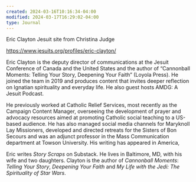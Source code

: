 ```yaml
---
created: 2024-03-16T10:16:34-04:00
modified: 2024-03-17T16:29:02-04:00
type: Journal
---
```


Eric Clayton Jesuit site from Christina Judge

https://www.jesuits.org/profiles/eric-clayton/

Eric Clayton is the deputy director of communications at the Jesuit Conference of Canada and the United States and the author of “Cannonball Moments: Telling Your Story, Deepening Your Faith” (Loyola Press). He joined the team in 2019 and produces content that invites deeper reflection on Ignatian spirituality and everyday life. He also guest hosts AMDG: A Jesuit Podcast.

He previously worked at Catholic Relief Services, most recently as the Campaign Content Manager, overseeing the development of prayer and advocacy resources aimed at promoting Catholic social teaching to a US-based audience. He has also managed social media channels for Maryknoll Lay Missioners, developed and directed retreats for the Sisters of Bon Secours and was an adjunct professor in the Mass Communication department at Towson University. His writing has appeared in America,

Eric writes *Story Scraps* on Substack. He lives in Baltimore, MD, with his wife and two daughters. Clayton is the author of *Cannonball Moments*: *Telling Your Story*, *Deepening Your Faith* and *My Life with the Jedi: The Spirituality of Star Wars*.
